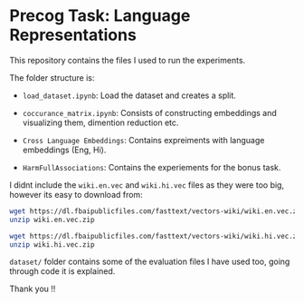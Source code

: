 # Precog Task: Language Representations

This repository contains the files I used to run the experiments.

The folder structure is:
- `load_dataset.ipynb`: Load the dataset and creates a split.

- `coccurance_matrix.ipynb`: Consists of constructing embeddings and visualizing them, dimention reduction etc.

- `Cross Language Embeddings`: Contains expreiments with language embeddings (Eng, Hi).

- `HarmFullAssociations`: Contains the experiements for the bonus task.

I didnt include the `wiki.en.vec` and `wiki.hi.vec` files as they were too big, however its easy to download from: 

```bash
wget https://dl.fbaipublicfiles.com/fasttext/vectors-wiki/wiki.en.vec.zip
unzip wiki.en.vec.zip

wget https://dl.fbaipublicfiles.com/fasttext/vectors-wiki/wiki.hi.vec.zip
unzip wiki.hi.vec.zip
```
`dataset/` folder contains some of the evaluation files I have used too, going through code it is explained.

Thank you !!
